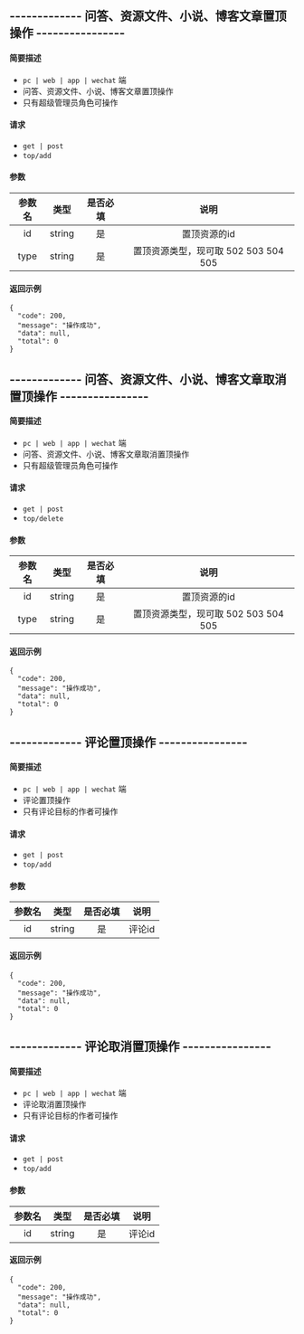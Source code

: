## ------------- 问答、资源文件、小说、博客文章置顶操作 ----------------

#### 简要描述

- `pc | web | app | wechat` 端
- 问答、资源文件、小说、博客文章置顶操作
- 只有超级管理员角色可操作

#### 请求

- `get | post` 
- `top/add`

#### 参数

| 参数名 | 类型 | 是否必填 | 说明 |
|:---:|:---:|:---:|:---:|
| id | string | 是 | 置顶资源的id |
| type | string | 是 | 置顶资源类型，现可取 502 503 504 505 |

#### 返回示例

```
{
  "code": 200,
  "message": "操作成功",
  "data": null,
  "total": 0
}
```

## ------------- 问答、资源文件、小说、博客文章取消置顶操作 ----------------

#### 简要描述

- `pc | web | app | wechat` 端
- 问答、资源文件、小说、博客文章取消置顶操作
- 只有超级管理员角色可操作

#### 请求

- `get | post` 
- `top/delete`

#### 参数

| 参数名 | 类型 | 是否必填 | 说明 |
|:---:|:---:|:---:|:---:|
| id | string | 是 | 置顶资源的id |
| type | string | 是 | 置顶资源类型，现可取 502 503 504 505 |

#### 返回示例

```
{
  "code": 200,
  "message": "操作成功",
  "data": null,
  "total": 0
}
```

## ------------- 评论置顶操作 ----------------

#### 简要描述

- `pc | web | app | wechat` 端
- 评论置顶操作
- 只有评论目标的作者可操作

#### 请求

- `get | post` 
- `top/add`

#### 参数

| 参数名 | 类型 | 是否必填 | 说明 |
|:---:|:---:|:---:|:---:|
| id | string | 是 | 评论id |

#### 返回示例

```
{
  "code": 200,
  "message": "操作成功",
  "data": null,
  "total": 0
}
```

## ------------- 评论取消置顶操作 ----------------

#### 简要描述

- `pc | web | app | wechat` 端
- 评论取消置顶操作
- 只有评论目标的作者可操作

#### 请求

- `get | post` 
- `top/add`

#### 参数

| 参数名 | 类型 | 是否必填 | 说明 |
|:---:|:---:|:---:|:---:|
| id | string | 是 | 评论id |

#### 返回示例

```
{
  "code": 200,
  "message": "操作成功",
  "data": null,
  "total": 0
}
```

